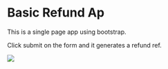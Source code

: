 # Basic Refund Ap

This is a single page app using bootstrap.

Click submit on the form and it generates a refund ref.

![](https://github.com/gerry-baird/fefund/blob/master/img/screenshot.jpg)
